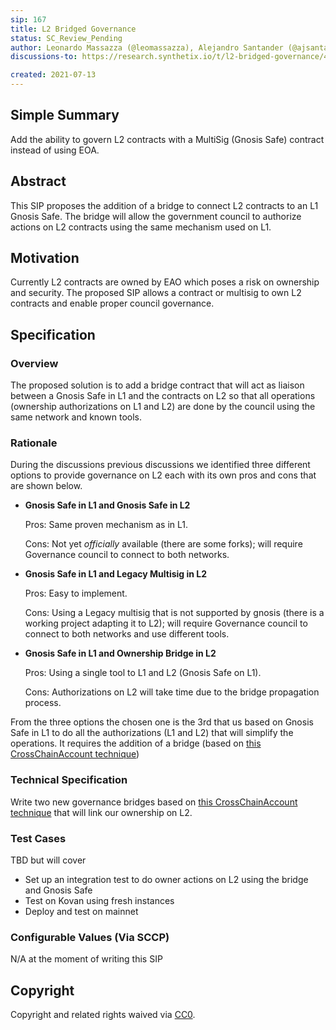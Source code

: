 ```yaml
---
sip: 167
title: L2 Bridged Governance
status: SC_Review_Pending
author: Leonardo Massazza (@leomassazza), Alejandro Santander (@ajsantander)
discussions-to: https://research.synthetix.io/t/l2-bridged-governance/443

created: 2021-07-13
---
```


<!--You can leave these HTML comments in your merged SIP and delete the visible duplicate text guides, they will not appear and may be helpful to refer to if you edit it again. This is the suggested template for new SIPs. Note that an SIP number will be assigned by an editor. When opening a pull request to submit your SIP, please use an abbreviated title in the filename, `sip-draft_title_abbrev.md`. The title should be 44 characters or less.-->

## Simple Summary

<!--"If you can't explain it simply, you don't understand it well enough." Simply describe the outcome the proposed changes intends to achieve. This should be non-technical and accessible to a casual community member.-->

Add the ability to govern L2 contracts with a MultiSig (Gnosis Safe) contract instead of using EOA.

## Abstract

<!--A short (~200 word) description of the proposed change, the abstract should clearly describe the proposed change. This is what *will* be done if the SIP is implemented, not *why* it should be done or *how* it will be done. If the SIP proposes deploying a new contract, write, "we propose to deploy a new contract that will do x".-->

This SIP proposes the addition of a bridge to connect L2 contracts to an L1 Gnosis Safe. The bridge will allow the government council to authorize actions on L2 contracts using the same mechanism used on L1.

## Motivation

<!--This is the problem statement. This is the *why* of the SIP. It should clearly explain *why* the current state of the protocol is inadequate.  It is critical that you explain *why* the change is needed, if the SIP proposes changing how something is calculated, you must address *why* the current calculation is innaccurate or wrong. This is not the place to describe how the SIP will address the issue!-->

Currently L2 contracts are owned by EAO which poses a risk on ownership and security. The proposed SIP allows a contract or multisig to own L2 contracts and enable proper council governance.

## Specification

<!--The specification should describe the syntax and semantics of any new feature, there are five sections
1. Overview
2. Rationale
3. Technical Specification
4. Test Cases
5. Configurable Values
-->

### Overview

<!--This is a high level overview of *how* the SIP will solve the problem. The overview should clearly describe how the new feature will be implemented.-->

The proposed solution is to add a bridge contract that will act as liaison between a Gnosis Safe in L1 and the contracts on L2 so that all operations (ownership authorizations on L1 and L2) are done by the council using the same network and known tools.

### Rationale

<!--This is where you explain the reasoning behind how you propose to solve the problem. Why did you propose to implement the change in this way, what were the considerations and trade-offs. The rationale fleshes out what motivated the design and why particular design decisions were made. It should describe alternate designs that were considered and related work. The rationale may also provide evidence of consensus within the community, and should discuss important objections or concerns raised during discussion.-->

During the discussions previous discussions we identified three different options to provide governance on L2 each with its own pros and cons that are shown below.

- **Gnosis Safe in L1 and Gnosis Safe in L2**

  Pros: Same proven mechanism as in L1.

  Cons: Not yet _officially_ available (there are some forks); will require Governance council to connect to both networks.

- **Gnosis Safe in L1 and Legacy Multisig in L2**

  Pros: Easy to implement.

  Cons: Using a Legacy multisig that is not supported by gnosis (there is a working project adapting it to L2); will require Governance council to connect to both networks and use different tools.

- **Gnosis Safe in L1 and Ownership Bridge in L2**

  Pros: Using a single tool to L1 and L2 (Gnosis Safe on L1).

  Cons: Authorizations on L2 will take time due to the bridge propagation process.

From the three options the chosen one is the 3rd that us based on Gnosis Safe in L1 to do all the authorizations (L1 and L2) that will simplify the operations. It requires the addition of a bridge (based on [this CrossChainAccount technique](https://github.com/gakonst/xchain-account/blob/master/contracts/CrossChainAccount.sol))

### Technical Specification

<!--The technical specification should outline the public API of the changes proposed. That is, changes to any of the interfaces Synthetix currently exposes or the creations of new ones.-->

Write two new governance bridges based on [this CrossChainAccount technique](https://github.com/gakonst/xchain-account/blob/master/contracts/CrossChainAccount.sol) that will link our ownership on L2.

### Test Cases

<!--Test cases for an implementation are mandatory for SIPs but can be included with the implementation..-->

TBD but will cover

- Set up an integration test to do owner actions on L2 using the bridge and Gnosis Safe
- Test on Kovan using fresh instances
- Deploy and test on mainnet

### Configurable Values (Via SCCP)

<!--Please list all values configurable via SCCP under this implementation.-->

N/A at the moment of writing this SIP

## Copyright

Copyright and related rights waived via [CC0](https://creativecommons.org/publicdomain/zero/1.0/).
